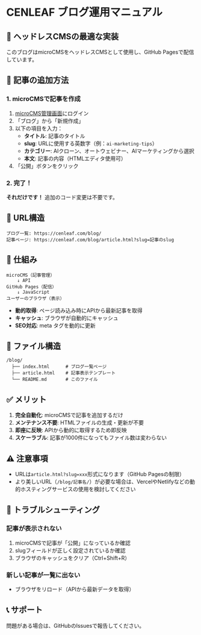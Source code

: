 # CENLEAF ブログ運用マニュアル

## 🎯 ヘッドレスCMSの最適な実装

このブログはmicroCMSをヘッドレスCMSとして使用し、GitHub Pagesで配信しています。

## 📝 記事の追加方法

### 1. microCMSで記事を作成
1. [microCMS管理画面](https://cenleaf.microcms.io)にログイン
2. 「ブログ」から「新規作成」
3. 以下の項目を入力：
   - **タイトル**: 記事のタイトル
   - **slug**: URLに使用する英数字（例：`ai-marketing-tips`）
   - **カテゴリー**: AIクローン、オートウェビナー、AIマーケティングから選択
   - **本文**: 記事の内容（HTMLエディタ使用可）
4. 「公開」ボタンをクリック

### 2. 完了！
**それだけです！** 追加のコード変更は不要です。

## 🔗 URL構造

```
ブログ一覧: https://cenleaf.com/blog/
記事ページ: https://cenleaf.com/blog/article.html?slug=記事のslug
```

## 🚀 仕組み

```
microCMS（記事管理）
    ↓ API
GitHub Pages（配信）
    ↓ JavaScript
ユーザーのブラウザ（表示）
```

- **動的取得**: ページ読み込み時にAPIから最新記事を取得
- **キャッシュ**: ブラウザが自動的にキャッシュ
- **SEO対応**: meta タグを動的に更新

## 📁 ファイル構造

```
/blog/
  ├── index.html      # ブログ一覧ページ
  ├── article.html    # 記事表示テンプレート
  └── README.md       # このファイル
```

## ✅ メリット

1. **完全自動化**: microCMSで記事を追加するだけ
2. **メンテナンス不要**: HTMLファイルの生成・更新が不要
3. **即座に反映**: APIから動的に取得するため即反映
4. **スケーラブル**: 記事が1000件になってもファイル数は変わらない

## ⚠️ 注意事項

- URLは`article.html?slug=xxx`形式になります（GitHub Pagesの制限）
- より美しいURL（`/blog/記事名/`）が必要な場合は、VercelやNetlifyなどの動的ホスティングサービスの使用を検討してください

## 🔧 トラブルシューティング

### 記事が表示されない
1. microCMSで記事が「公開」になっているか確認
2. slugフィールドが正しく設定されているか確認
3. ブラウザのキャッシュをクリア（Ctrl+Shift+R）

### 新しい記事が一覧に出ない
- ブラウザをリロード（APIから最新データを取得）

## 📞 サポート

問題がある場合は、GitHubのIssuesで報告してください。